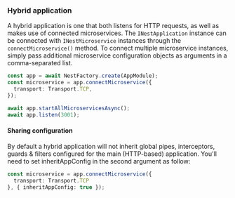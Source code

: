 ### Hybrid application

A hybrid application is one that both listens for HTTP requests, as well as makes use of connected microservices. The `INestApplication` instance can be connected with `INestMicroservice` instances through the `connectMicroservice()` method. To connect multiple microservice instances, simply pass additional microservice configuration objects as arguments in a comma-separated list.

```typescript
const app = await NestFactory.create(AppModule);
const microservice = app.connectMicroservice({
  transport: Transport.TCP,
});

await app.startAllMicroservicesAsync();
await app.listen(3001);
```

#### Sharing configuration
By default a hybrid application will not inherit global pipes, interceptors, guards & filters configured for the main (HTTP-based) application.
You'll need to set inheritAppConfig in the second argument as follow:

```typescript
const microservice = app.connectMicroservice({
  transport: Transport.TCP
}, { inheritAppConfig: true });
```
